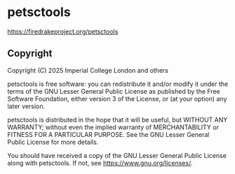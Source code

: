 # petsctools

https://firedrakeproject.org/petsctools

## Copyright

Copyright (C) 2025 Imperial College London and others

petsctools is free software: you can redistribute it and/or modify it under
the terms of the GNU Lesser General Public License as published by the
Free Software Foundation, either version 3 of the License, or (at your
option) any later version.

petsctools is distributed in the hope that it will be useful, but WITHOUT
ANY WARRANTY; without even the implied warranty of MERCHANTABILITY or
FITNESS FOR A PARTICULAR PURPOSE. See the GNU Lesser General Public
License for more details.

You should have received a copy of the GNU Lesser General Public License
along with petsctools. If not, see <https://www.gnu.org/licenses/>.

